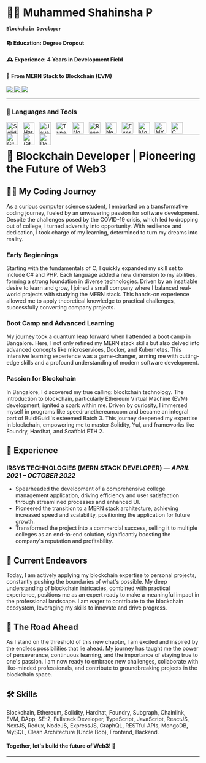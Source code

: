# 👨‍💻 Muhammed Shahinsha P 

**`Blockchain Developer`**

#### 📚 Education: Degree Dropout
#### 🕰️ Experience: 4 Years in Development Field
#### 🚀 From MERN Stack to Blockchain (EVM)
 
   <div align="left"> 
  <a href="mailto:muhammedshahinshapottayil@gmail.com">
    <img src="https://img.shields.io/badge/Gmail-333333?style=for-the-badge&logo=gmail&logoColor=red" />
  </a>
  <a href="https://www.linkedin.com/in/muhammed-shahinsha-p-2103b12a4/" target="_blank">
    <img src="https://img.shields.io/badge/LinkedIn-0077B5?style=for-the-badge&logo=linkedin&logoColor=white" target="_blank" />
  </a>
       <a href="https://twitter.com/MuhamShahinshaP" target="_blank">
    <img src="https://img.shields.io/badge/Twitter-000?style=for-the-badge&logo=X&logoColor=white" target="_blank" />
  </a>
</div>

---

### 🧰 Languages and Tools
<img align="left" alt="Solidity" width="30px" style="padding-right:10px;" src="https://cdn.jsdelivr.net/gh/devicons/devicon/icons/solidity/solidity-original.svg" />
<img align="left" alt="Hardhat" width="30px" style="padding-right:10px;" src="https://cdn.jsdelivr.net/gh/devicons/devicon/icons/hardhat/hardhat-original.svg" />
<img align="left" alt="JavaScript" width="30px" style="padding-right:10px;" src="https://cdn.jsdelivr.net/gh/devicons/devicon/icons/javascript/javascript-plain.svg" />
<img align="left" alt="TypeScript" width="30px" style="padding-right:10px;" src="https://cdn.jsdelivr.net/gh/devicons/devicon/icons/typescript/typescript-plain.svg" />
<img align="left" alt="NodeJS" width="30px" style="padding-right:10px;" src="https://cdn.jsdelivr.net/gh/devicons/devicon/icons/nodejs/nodejs-original.svg" />
<img align="left" alt="React" width="30px" style="padding-right:10px;" src="https://cdn.jsdelivr.net/gh/devicons/devicon/icons/react/react-original.svg" />
<img align="left" alt="Next" width="30px" style="padding-right:10px;" src="https://cdn.jsdelivr.net/gh/devicons/devicon/icons/nextjs/nextjs-original.svg" />
<img align="left" alt="Express" width="30px" style="padding-right:10px;" src="https://cdn.jsdelivr.net/gh/devicons/devicon/icons/express/express-original.svg" />
<img align="left" alt="Mongo DB" width="30px" style="padding-right:10px;" src="https://cdn.jsdelivr.net/gh/devicons/devicon/icons/mongodb/mongodb-original.svg" />
<img align="left" alt="MYSQL" width="30px" style="padding-right:10px;" src="https://cdn.jsdelivr.net/gh/devicons/devicon/icons/mysql/mysql-original.svg" />
<img align="left" alt="C" width="30px" style="padding-right:10px;" src="https://cdn.jsdelivr.net/gh/devicons/devicon/icons/c/c-original.svg" />
<img align="left" alt="Git" width="30px" style="padding-right:10px;" src="https://cdn.jsdelivr.net/gh/devicons/devicon/icons/git/git-original.svg" />
<img align="left" alt="GitHub" width="30px" style="padding-right:10px;" src="https://cdn.jsdelivr.net/gh/devicons/devicon/icons/github/github-original.svg" />
<img align="left" alt="Docker" width="30px" style="padding-right:10px;" src="https://cdn.jsdelivr.net/gh/devicons/devicon/icons/docker/docker-original.svg" />
<br />

---

# 🚀 Blockchain Developer | Pioneering the Future of Web3

## 👨‍💻 My Coding Journey

As a curious computer science student, I embarked on a transformative coding journey, fueled by an unwavering passion for software development. Despite the challenges posed by the COVID-19 crisis, which led to dropping out of college, I turned adversity into opportunity. With resilience and dedication, I took charge of my learning, determined to turn my dreams into reality.

### Early Beginnings

Starting with the fundamentals of C, I quickly expanded my skill set to include C# and PHP. Each language added a new dimension to my abilities, forming a strong foundation in diverse technologies. Driven by an insatiable desire to learn and grow, I joined a small company where I balanced real-world projects with studying the MERN stack. This hands-on experience allowed me to apply theoretical knowledge to practical challenges, successfully converting company projects.

### Boot Camp and Advanced Learning

My journey took a quantum leap forward when I attended a boot camp in Bangalore. Here, I not only refined my MERN stack skills but also delved into advanced concepts like microservices, Docker, and Kubernetes. This intensive learning experience was a game-changer, arming me with cutting-edge skills and a profound understanding of modern software development.

### Passion for Blockchain

In Bangalore, I discovered my true calling: blockchain technology. The introduction to blockchain, particularly Ethereum Virtual Machine (EVM) development, ignited a spark within me. Driven by curiosity, I immersed myself in programs like speedrunethereum.com and became an integral part of BuidlGuidl's esteemed Batch 3. This journey deepened my expertise in blockchain, empowering me to master Solidity, Yul, and frameworks like Foundry, Hardhat, and Scaffold ETH 2.

## 💼 Experience

### IRSYS TECHNOLOGIES (MERN STACK DEVELOPER) — *APRIL 2021 – OCTOBER 2022*

- Spearheaded the development of a comprehensive college management application, driving efficiency and user satisfaction through streamlined processes and enhanced UI.
- Pioneered the transition to a MERN stack architecture, achieving increased speed and scalability, positioning the application for future growth.
- Transformed the project into a commercial success, selling it to multiple colleges as an end-to-end solution, significantly boosting the company's reputation and profitability.

## 🎯 Current Endeavors

Today, I am actively applying my blockchain expertise to personal projects, constantly pushing the boundaries of what's possible. My deep understanding of blockchain intricacies, combined with practical experience, positions me as an expert ready to make a meaningful impact in the professional landscape. I am eager to contribute to the blockchain ecosystem, leveraging my skills to innovate and drive progress.

## 🔮 The Road Ahead

As I stand on the threshold of this new chapter, I am excited and inspired by the endless possibilities that lie ahead. My journey has taught me the power of perseverance, continuous learning, and the importance of staying true to one's passion. I am now ready to embrace new challenges, collaborate with like-minded professionals, and contribute to groundbreaking projects in the blockchain space.

## 🛠️ Skills

Blockchain, Ethereum, Solidity, Hardhat, Foundry, Subgraph, Chainlink, EVM, DApp, SE-2, Fullstack Developer, TypeScript, JavaScript, ReactJS, NextJS, Redux, NodeJS, ExpressJS, GraphQL, RESTful APIs, MongoDB, MySQL, Clean Architecture (Uncle Bob), Frontend, Backend.

#### Together, let's build the future of Web3! 🌟

---
